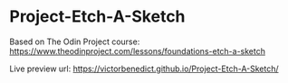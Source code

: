 # Project-Etch-A-Sketch
Based on The Odin Project course: https://www.theodinproject.com/lessons/foundations-etch-a-sketch

Live preview url: https://victorbenedict.github.io/Project-Etch-A-Sketch/
